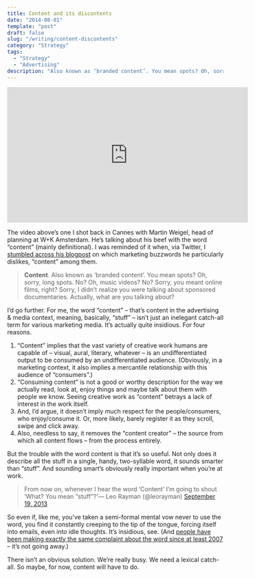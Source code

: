 ```yaml
---
title: Content and its discontents
date: "2014-08-01"
template: "post"
draft: false
slug: "/writing/content-discontents"
category: "Strategy"
tags:
  - "Strategy"
  - "Advertising"
description: "Also known as ‘branded content’. You mean spots? Oh, sorry, long spots. No? Oh, music videos? No? Sorry, you meant online films, right? Sorry, I didn’t realize you were talking about sponsored documentaries. Actually, what are you talking about?"
---
```


<iframe width="560" height="315" src="https://www.youtube.com/embed/Oe3moEW_Zn4" frameborder="0" allow="accelerometer; autoplay; encrypted-media; gyroscope; picture-in-picture" allowfullscreen></iframe>

The video above’s one I shot back in Cannes with Martin Weigel, head of planning at W+K Amsterdam. He’s talking about his beef with the word “content” (mainly definitional). I was reminded of it when, via Twitter, I [stumbled across his blogpost](http://martinweigel.org/2012/08/30/words-i-hate/) on which marketing buzzwords he particularly dislikes, “content” among them.

> **Content**. Also known as ‘branded content’. You mean spots? Oh, sorry, long spots. No? Oh, music videos? No? Sorry, you meant online films, right? Sorry, I didn’t realize you were talking about sponsored documentaries. Actually, what are you talking about?  
>   
I’d go further. For me, the word “content” – that’s content in the advertising & media context, meaning, basically, “stuff” – isn’t just an inelegant catch-all term for various marketing media. It’s actually quite insidious. For four reasons.

1. “Content” implies that the vast variety of creative work humans are capable of – visual, aural, literary, whatever – is an undifferentiated output to be consumed by an undifferentiated audience. (Obviously, in a marketing context, it also implies a mercantile relationship with this audience of “consumers”.)
2. “Consuming content” is not a good or worthy description for the way we actually read, look at, enjoy things and maybe talk about them with people we know. Seeing creative work as “content” betrays a lack of interest in the work itself.
3. And, I’d argue, it doesn’t imply much respect for the people/consumers, who enjoy/consume it. Or, more likely, barely register it as they scroll, swipe and click away.
4. Also, needless to say, it removes the “content creator” – the source from which all content flows – from the process entirely.

But the trouble with the word content is that it’s so useful. Not only does it describe all the stuff in a single, handy, two-syllable word, it sounds smarter than “stuff”. And sounding smart’s obviously really important when you’re at work.

> From now on, whenever I hear the word ‘Content’ I’m going to shout ‘What? You mean “stuff”?’— Leo Rayman (@leorayman) [September 19, 2013](https://twitter.com/leorayman/statuses/380759243827470337)  

So even if, like me, you’ve taken a semi-formal mental vow never to use the word, you find it constantly creeping to the tip of the tongue, forcing itself into emails, even into idle thoughts. It’s insidious, see. (And [people have been making exactly the same complaint about the word since at least 2007](http://blogs.msdn.com/b/harrymower/archive/2007/11/18/why-i-hate-the-word-content-because-you-meant-to-say-product.aspx) – it’s not going away.)

There isn’t an obvious solution. We’re really busy. We need a lexical catch-all. So maybe, for now, content will have to do.
